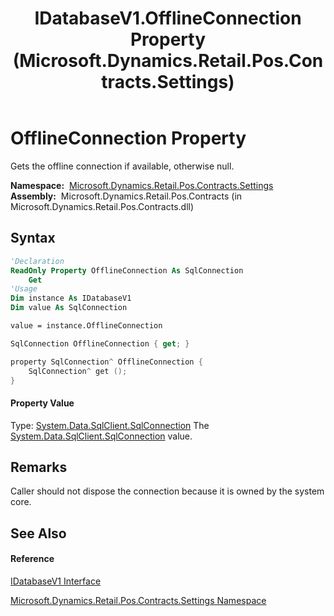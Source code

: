 ﻿---
title: IDatabaseV1.OfflineConnection Property  (Microsoft.Dynamics.Retail.Pos.Contracts.Settings)
TOCTitle: OfflineConnection Property
ms:assetid: P:Microsoft.Dynamics.Retail.Pos.Contracts.Settings.IDatabaseV1.OfflineConnection
ms:mtpsurl: https://technet.microsoft.com/en-us/library/microsoft.dynamics.retail.pos.contracts.settings.idatabasev1.offlineconnection(v=AX.60)
ms:contentKeyID: 47129185
ms.date: 05/18/2015
mtps_version: v=AX.60
f1_keywords:
- Microsoft.Dynamics.Retail.Pos.Contracts.Settings.IDatabaseV1.OfflineConnection
dev_langs:
- CSharp
- C++
- VB
---

# OfflineConnection Property

Gets the offline connection if available, otherwise null.

**Namespace:**  [Microsoft.Dynamics.Retail.Pos.Contracts.Settings](microsoft-dynamics-retail-pos-contracts-settings-namespace.md)  
**Assembly:**  Microsoft.Dynamics.Retail.Pos.Contracts (in Microsoft.Dynamics.Retail.Pos.Contracts.dll)

## Syntax

``` vb
'Declaration
ReadOnly Property OfflineConnection As SqlConnection
    Get
'Usage
Dim instance As IDatabaseV1
Dim value As SqlConnection

value = instance.OfflineConnection
```

``` csharp
SqlConnection OfflineConnection { get; }
```

``` c++
property SqlConnection^ OfflineConnection {
    SqlConnection^ get ();
}
```

#### Property Value

Type: [System.Data.SqlClient.SqlConnection](https://technet.microsoft.com/en-us/library/sd2728ad\(v=ax.60\))  
The [System.Data.SqlClient.SqlConnection](https://technet.microsoft.com/en-us/library/sd2728ad\(v=ax.60\)) value.  

## Remarks

Caller should not dispose the connection because it is owned by the system core.

## See Also

#### Reference

[IDatabaseV1 Interface](idatabasev1-interface-microsoft-dynamics-retail-pos-contracts-settings.md)

[Microsoft.Dynamics.Retail.Pos.Contracts.Settings Namespace](microsoft-dynamics-retail-pos-contracts-settings-namespace.md)

